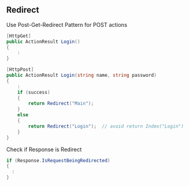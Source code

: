 ## Redirect

Use Post-Get-Redirect Pattern for POST actions
``` csharp
[HttpGet]
public ActionResult Login()
{
    :
}

[HttpPost]
public ActionResult Login(string name, string password)
{
    :
    if (success)
    {
        return Redirect("Main");
    }
    else
    {
        return Redirect("Login");  // avoid return Index("Login")
    }
}
```

Check if Response is Redirect
``` csharp
if (Response.IsRequestBeingRedirected)
{
  :
}
```

